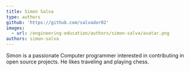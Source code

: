 ```yaml
---
title: Simon Salva
type: authors
github: 'https://github.com/salvador02'
images:
  - url: /engineering-education/authors/simon-salva/avatar.png
authors: simon-salva
---
```

Simon is a passionate Computer programmer interested in contributing in open source projects. He likes traveling and playing chess.
